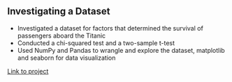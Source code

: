Investigating a Dataset
---------------------------
- Investigated a dataset for factors that determined the survival of passengers aboard the Titanic
- Conducted a chi-squared test and a two-sample t-test 
- Used NumPy and Pandas to wrangle and explore the dataset, matplotlib and seaborn for data visualization

[Link to project](./Data_Analysis.ipynb)
